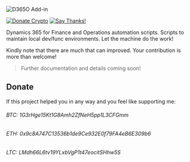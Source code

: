 ![D365O Add-in](https://github.com/anderson-joyle/D365O-Automation-Scripts/blob/master/D365O_logo_automation_scripts.png)

[![Donate Crypto](https://img.shields.io/badge/Donate-Crypto-805AFF.svg)](https://github.com/anderson-joyle/D365O-Automation-Scripts#donate)
[![Say Thanks!](https://img.shields.io/badge/Say%20Thanks-!-1EAEDB.svg)](https://saythanks.io/to/joyle)

Dynamics 365 for Finance and Operations automation scripts. Scripts to maintain local dev/func environments. Let the machine do the work!

Kindly note that there are much that can improved. Your contribution is more than welcome!

> Further documentation and details coming soon!

## Donate
If this project helped you in any way and you feel like supporting me:

###### BTC: 1G3rHge15Kt1G8Amh2ZfNeH5pp1L3CFGmm
###### ETH: 0x9c8A747C13536b1de9Ce932E0f79FA4eB6E309b6
###### LTC: LMdh66L6tv19YLxbVgP1t47eocitSHhw5S
